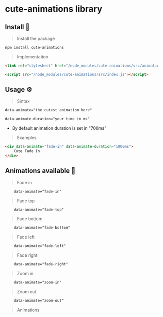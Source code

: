 # cute-animations library

## Install 📖

> Install the package
```bash
npm install cute-animations
```

> Implementation
```html
<link rel="stylesheet" href="/node_modules/cute-animations/src/animations.css">
```

```html
<script src="/node_modules/cute-animations/src/index.js"></script>
```

## Usage ⚙️

> Sintax 
```html
data-animate="the cutest animation here"
```
```html
data-animate-duration="your time in ms"
```

* By default animation duration is set in "700ms"

> Examples 
```html
<div data-animate="fade-in" data-animate-duration="1000ms">
    Cute Fade In
</div>
```

## Animations available 🐰

> Fade in
```html
    data-animate="fade-in"
```

> Fade top
```html
    data-animate="fade-top"
```

> Fade bottom
```html
    data-animate="fade-bottom"
```

> Fade left
```html
    data-animate="fade-left"
```

> Fade right
```html
    data-animate="fade-right"
```

> Zoom in
```html
    data-animate="zoom-in"
```

> Zoom out
```html
    data-animate="zoom-out"
```







> Animations